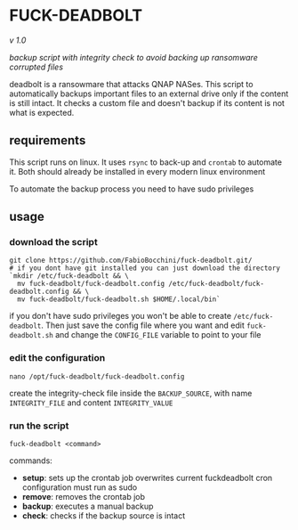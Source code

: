 # FUCK-DEADBOLT
_v 1.0_

_backup script with integrity check to avoid backing up ransomware corrupted files_

deadbolt is a ransowmare that attacks QNAP NASes. This script to automatically backups important files to an 
external drive only if the content is still intact.
It checks a custom file and doesn't backup if its content is not what is expected.


## requirements

This script runs on linux. It uses `rsync` to back-up and `crontab` to automate it. Both should already be installed in 
every modern linux environment

To automate the backup process you need to have sudo privileges

## usage

### download the script
```shell
git clone https://github.com/FabioBocchini/fuck-deadbolt.git/ 
# if you dont have git installed you can just download the directory
`mkdir /etc/fuck-deadbolt && \
  mv fuck-deadbolt/fuck-deadbolt.config /etc/fuck-deadbolt/fuck-deadbolt.config && \
  mv fuck-deadbolt/fuck-deadbolt.sh $HOME/.local/bin`
```

if you don't have sudo privileges you won't be able to create `/etc/fuck-deadbolt`. Then just save the config file where
you want and edit `fuck-deadbolt.sh` and change the `CONFIG_FILE` variable to point to your file

### edit the configuration
```shell
nano /opt/fuck-deadbolt/fuck-deadbolt.config
```

create the integrity-check file inside the `BACKUP_SOURCE`, with name `INTEGRITY_FILE` and content `INTEGRITY_VALUE`

### run the script
```shell
fuck-deadbolt <command>
```
commands:
- **setup**:
  sets up the crontab job
  overwrites current fuckdeadbolt cron configuration
  must run as sudo
- **remove**:
  removes the crontab job
- **backup**:
  executes a manual backup
- **check**:
  checks if the backup source is intact
